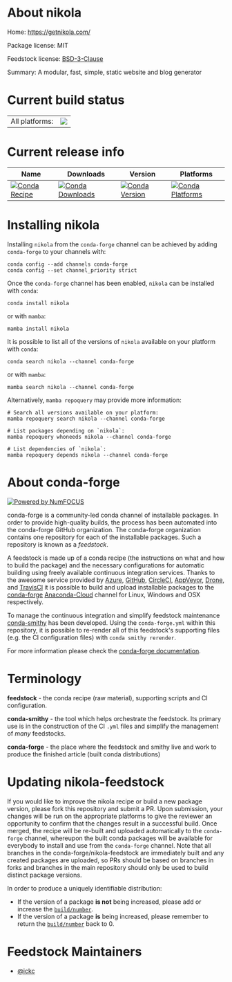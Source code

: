 About nikola
============

Home: https://getnikola.com/

Package license: MIT

Feedstock license: [BSD-3-Clause](https://github.com/conda-forge/nikola-feedstock/blob/main/LICENSE.txt)

Summary: A modular, fast, simple, static website and blog generator

Current build status
====================


<table><tr><td>All platforms:</td>
    <td>
      <a href="https://dev.azure.com/conda-forge/feedstock-builds/_build/latest?definitionId=11527&branchName=main">
        <img src="https://dev.azure.com/conda-forge/feedstock-builds/_apis/build/status/nikola-feedstock?branchName=main">
      </a>
    </td>
  </tr>
</table>

Current release info
====================

| Name | Downloads | Version | Platforms |
| --- | --- | --- | --- |
| [![Conda Recipe](https://img.shields.io/badge/recipe-nikola-green.svg)](https://anaconda.org/conda-forge/nikola) | [![Conda Downloads](https://img.shields.io/conda/dn/conda-forge/nikola.svg)](https://anaconda.org/conda-forge/nikola) | [![Conda Version](https://img.shields.io/conda/vn/conda-forge/nikola.svg)](https://anaconda.org/conda-forge/nikola) | [![Conda Platforms](https://img.shields.io/conda/pn/conda-forge/nikola.svg)](https://anaconda.org/conda-forge/nikola) |

Installing nikola
=================

Installing `nikola` from the `conda-forge` channel can be achieved by adding `conda-forge` to your channels with:

```
conda config --add channels conda-forge
conda config --set channel_priority strict
```

Once the `conda-forge` channel has been enabled, `nikola` can be installed with `conda`:

```
conda install nikola
```

or with `mamba`:

```
mamba install nikola
```

It is possible to list all of the versions of `nikola` available on your platform with `conda`:

```
conda search nikola --channel conda-forge
```

or with `mamba`:

```
mamba search nikola --channel conda-forge
```

Alternatively, `mamba repoquery` may provide more information:

```
# Search all versions available on your platform:
mamba repoquery search nikola --channel conda-forge

# List packages depending on `nikola`:
mamba repoquery whoneeds nikola --channel conda-forge

# List dependencies of `nikola`:
mamba repoquery depends nikola --channel conda-forge
```


About conda-forge
=================

[![Powered by
NumFOCUS](https://img.shields.io/badge/powered%20by-NumFOCUS-orange.svg?style=flat&colorA=E1523D&colorB=007D8A)](https://numfocus.org)

conda-forge is a community-led conda channel of installable packages.
In order to provide high-quality builds, the process has been automated into the
conda-forge GitHub organization. The conda-forge organization contains one repository
for each of the installable packages. Such a repository is known as a *feedstock*.

A feedstock is made up of a conda recipe (the instructions on what and how to build
the package) and the necessary configurations for automatic building using freely
available continuous integration services. Thanks to the awesome service provided by
[Azure](https://azure.microsoft.com/en-us/services/devops/), [GitHub](https://github.com/),
[CircleCI](https://circleci.com/), [AppVeyor](https://www.appveyor.com/),
[Drone](https://cloud.drone.io/welcome), and [TravisCI](https://travis-ci.com/)
it is possible to build and upload installable packages to the
[conda-forge](https://anaconda.org/conda-forge) [Anaconda-Cloud](https://anaconda.org/)
channel for Linux, Windows and OSX respectively.

To manage the continuous integration and simplify feedstock maintenance
[conda-smithy](https://github.com/conda-forge/conda-smithy) has been developed.
Using the ``conda-forge.yml`` within this repository, it is possible to re-render all of
this feedstock's supporting files (e.g. the CI configuration files) with ``conda smithy rerender``.

For more information please check the [conda-forge documentation](https://conda-forge.org/docs/).

Terminology
===========

**feedstock** - the conda recipe (raw material), supporting scripts and CI configuration.

**conda-smithy** - the tool which helps orchestrate the feedstock.
                   Its primary use is in the construction of the CI ``.yml`` files
                   and simplify the management of *many* feedstocks.

**conda-forge** - the place where the feedstock and smithy live and work to
                  produce the finished article (built conda distributions)


Updating nikola-feedstock
=========================

If you would like to improve the nikola recipe or build a new
package version, please fork this repository and submit a PR. Upon submission,
your changes will be run on the appropriate platforms to give the reviewer an
opportunity to confirm that the changes result in a successful build. Once
merged, the recipe will be re-built and uploaded automatically to the
`conda-forge` channel, whereupon the built conda packages will be available for
everybody to install and use from the `conda-forge` channel.
Note that all branches in the conda-forge/nikola-feedstock are
immediately built and any created packages are uploaded, so PRs should be based
on branches in forks and branches in the main repository should only be used to
build distinct package versions.

In order to produce a uniquely identifiable distribution:
 * If the version of a package **is not** being increased, please add or increase
   the [``build/number``](https://docs.conda.io/projects/conda-build/en/latest/resources/define-metadata.html#build-number-and-string).
 * If the version of a package **is** being increased, please remember to return
   the [``build/number``](https://docs.conda.io/projects/conda-build/en/latest/resources/define-metadata.html#build-number-and-string)
   back to 0.

Feedstock Maintainers
=====================

* [@ickc](https://github.com/ickc/)

